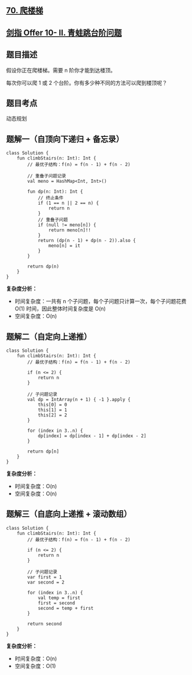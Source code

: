 ## [70. 爬楼梯](https://leetcode.cn/problems/climbing-stairs/)
## [剑指 Offer 10- II. 青蛙跳台阶问题](https://leetcode.cn/problems/qing-wa-tiao-tai-jie-wen-ti-lcof)

## 题目描述

假设你正在爬楼梯。需要 n 阶你才能到达楼顶。

每次你可以爬 1 或 2 个台阶。你有多少种不同的方法可以爬到楼顶呢？

## 题目考点

动态规划

## 题解一（自顶向下递归 + 备忘录）
 
```
class Solution {
    fun climbStairs(n: Int): Int {
        // 最优子结构：f(n) = f(n - 1) + f(n - 2)

        // 重叠子问题记录
        val meno = HashMap<Int, Int>()

        fun dp(n: Int): Int {
            // 终止条件
            if (1 == n || 2 == n) {
                return n
            }
            // 重叠子问题
            if (null != meno[n]) {
                return meno[n]!!
            }
            return (dp(n - 1) + dp(n - 2)).also {
                meno[n] = it
            }
        }

        return dp(n)
    }
}
```

**复杂度分析：**

- 时间复杂度：一共有 n 个子问题，每个子问题只计算一次，每个子问题花费 O(1) 时间，因此整体时间复杂度是 O(n)
- 空间复杂度：O(n) 

## 题解二（自定向上递推）

```
class Solution {
    fun climbStairs(n: Int): Int {
        // 最优子结构：f(n) = f(n - 1) + f(n - 2)

        if (n <= 2) {
            return n
        }

        // 子问题记录
        val dp = IntArray(n + 1) { -1 }.apply {
            this[0] = 0
            this[1] = 1
            this[2] = 2
        }

        for (index in 3..n) {
            dp[index] = dp[index - 1] + dp[index - 2]
        }

        return dp[n]
    }
}
```

**复杂度分析：**

- 时间复杂度：O(n)
- 空间复杂度：O(n) 

## 题解三（自底向上递推 + 滚动数组）

```
class Solution {
    fun climbStairs(n: Int): Int {
        // 最优子结构：f(n) = f(n - 1) + f(n - 2)

        if (n <= 2) {
            return n
        }

        // 子问题记录
        var first = 1
        var second = 2

        for (index in 3..n) {
            val temp = first
            first = second
            second = temp + first
        }

        return second
    }
}
```

**复杂度分析：**

- 时间复杂度：O(n)
- 空间复杂度：O(1) 
